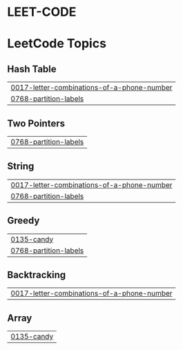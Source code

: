 # LEET-CODE
<!---LeetCode Topics Start-->
# LeetCode Topics
## Hash Table
|  |
| ------- |
| [0017-letter-combinations-of-a-phone-number](https://github.com/Sharanmithra/LEET-CODE/tree/master/0017-letter-combinations-of-a-phone-number) |
| [0768-partition-labels](https://github.com/Sharanmithra/LEET-CODE/tree/master/0768-partition-labels) |
## Two Pointers
|  |
| ------- |
| [0768-partition-labels](https://github.com/Sharanmithra/LEET-CODE/tree/master/0768-partition-labels) |
## String
|  |
| ------- |
| [0017-letter-combinations-of-a-phone-number](https://github.com/Sharanmithra/LEET-CODE/tree/master/0017-letter-combinations-of-a-phone-number) |
| [0768-partition-labels](https://github.com/Sharanmithra/LEET-CODE/tree/master/0768-partition-labels) |
## Greedy
|  |
| ------- |
| [0135-candy](https://github.com/Sharanmithra/LEET-CODE/tree/master/0135-candy) |
| [0768-partition-labels](https://github.com/Sharanmithra/LEET-CODE/tree/master/0768-partition-labels) |
## Backtracking
|  |
| ------- |
| [0017-letter-combinations-of-a-phone-number](https://github.com/Sharanmithra/LEET-CODE/tree/master/0017-letter-combinations-of-a-phone-number) |
## Array
|  |
| ------- |
| [0135-candy](https://github.com/Sharanmithra/LEET-CODE/tree/master/0135-candy) |
<!---LeetCode Topics End-->